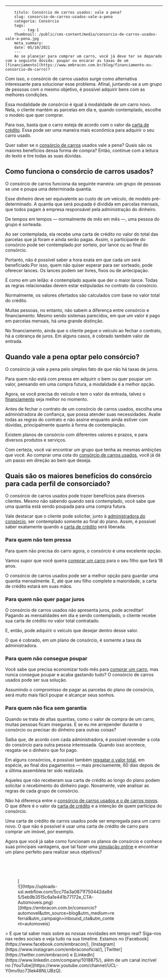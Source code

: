 ---
        titulo: Consórcio de carros usados: vale a pena?
        slug: consorcio-de-carros-usados-vale-a-pena
        categoria: Consórcio
        tags:
            - tag-1
        thumbnail: /public/cms-content/media/consorcio-de-carros-usados-vale-a-pena.jpg
        meta_summary: 
        date: 05/10/2021
        ---
        Ao se planejar para comprar um carro, você já deve ter se deparado com a seguinte dúvida: poupar ou encarar as taxas de um [financiamento](https://www.embracon.com.br/blog/financiamento-ou-consorcio-de-carro)?

Com isso, o consórcio de carros usados surge como alternativa interessante para solucionar esse problema. Afinal, juntando-se a um grupo de pessoas com o mesmo objetivo, é possível adquirir bens com as melhores condições.

Essa modalidade de consórcio é igual à modalidade de um carro novo. Nela, o cliente mantém as parcelas em dia e, quando contemplado, escolhe o modelo que quer comprar.

Para isso, basta que o carro esteja de acordo com o valor da [carta de crédito](https://www.embracon.com.br/conhecaoconsorcio/o-que-e-carta-de-credito). Essa pode ser uma maneira mais econômica para adquirir o seu carro usado.

Quer saber se o [consórcio de carros](https://www.embracon.com.br/consorcio-de-carros) usados vale a pena? Quais são os maiores benefícios dessa forma de compra? Então, continue com a leitura do texto e tire todas as suas dúvidas.

Como funciona o consórcio de carros usados?
-------------------------------------------

O consórcio de carros funciona da seguinte maneira: um grupo de pessoas se une e poupa uma determinada quantia.

Esse dinheiro deve ser equivalente ao custo de um veículo, de modelo pré-determinado. A quantia que será poupada é dividida em parcelas mensais, que todos pagam à empresa responsável pela administração do dinheiro.

De tempos em tempos — normalmente de mês em mês —, uma pessoa do grupo é sorteada.

Ao ser contemplada, ela recebe uma carta de crédito no valor do total das parcelas que já foram e ainda serão pagas. Assim, o participante do consórcio pode ser contemplado por sorteio, por lance ou ao final do consórcio.

Portanto, não é possível saber a hora exata em que cada um será beneficiado.Por isso, quem não quiser esperar para ser sorteado, pode oferecer lances. Os lances podem ser livres, fixos ou de antecipação.

É como em um leilão: é contemplado aquele que der o maior lance. Todas as regras relacionadas devem estar estipuladas no contrato do consórcio.

Normalmente, os valores ofertados são calculados com base no valor total do crédito.

Muitas pessoas, no entanto, não sabem a diferença entre consórcio e financiamento. Mesmo sendo sistemas parecidos, em que um valor é pago em parcelas mensais, há uma grande distinção.

No financiamento, ainda que o cliente pegue o veículo ao fechar o contrato, há a cobrança de juros. Em alguns casos, é cobrado também valor de entrada.

Quando vale a pena optar pelo consórcio?
----------------------------------------

O consórcio já vale a pena pelo simples fato de que não há taxas de juros.

Para quem não está com pressa em adquirir o bem ou quer poupar um valor, pensando em uma compra futura, a modalidade é a melhor opção.

Agora, se você precisa do veículo e tem o valor da entrada, talvez o [financiamento](https://www.embracon.com.br/blog/financiamento-ou-consorcio-de-carro) seja melhor no momento.

Antes de fechar o contrato de um consórcio de carros usados, escolha uma administradora de confiança, que possa atender suas necessidades. Avalie todas as regras do contrato e não assine enquanto ainda estiver com dúvidas, principalmente quanto à forma de contemplação.

Existem planos de consórcio com diferentes valores e prazos, e para diversos produtos e serviços.

Com certeza, você vai encontrar um grupo que tenha as mesmas ambições que você. Ao comprar uma cota do [consórcio de carros usados](https://www.embracon.com.br/consorcio-de-carros), você já dá um passo em direção ao bem que deseja.

Quais são os maiores benefícios do consórcio para cada perfil de consorciado?
-----------------------------------------------------------------------------

O consórcio de carros usados pode trazer benefícios para diversos clientes. Mesmo não sabendo quando será contemplado, você sabe que uma quantia está sendo poupada para uma compra futura.

Vale destacar que o cliente pode solicitar, junto à [administradora do consórcio](https://www.embracon.com.br/blog/afinal-o-que-uma-administradora-de-consorcio-faz), ser contemplado somente ao final do plano. Assim, é possível saber exatamente quando a [carta de crédito](https://www.embracon.com.br/conhecaoconsorcio/o-que-e-carta-de-credito) será liberada.

### Para quem não tem pressa

Para quem não precisa do carro agora, o consórcio é uma excelente opção.

Vamos supor que você queira [comprar um carro](https://www.embracon.com.br/blog/confira-9-sinais-de-que-e-hora-de-trocar-de-carro) para o seu filho que fará 18 anos.

O consórcio de carros usados pode ser a melhor opção para guardar uma quantia mensalmente. E, até que seu filho complete a maioridade, a carta de crédito estará em suas mãos.

### Para quem não quer pagar juros

O consórcio de carros usados não apresenta juros, pode acreditar! Pagando as mensalidades em dia e sendo contemplado, o cliente recebe sua carta de crédito no valor total contratado.

E, então, pode adquirir o veículo que desejar dentro desse valor.

O que é cobrado, em um plano de consórcio, é somente a taxa da administradora.

### Para quem não consegue poupar

Você sabe que precisa economizar todo mês para [comprar um carro](https://www.embracon.com.br/blog/confira-9-sinais-de-que-e-hora-de-trocar-de-carro), mas nunca consegue poupar e acaba gastando tudo? O consórcio de carros usados pode ser sua solução.

Assumindo o compromisso de pagar as parcelas do plano de consórcio, será muito mais fácil poupar e alcançar seus sonhos.

### Para quem não fica sem garantia

Quando se trata de altas quantias, como o valor de compra de um carro, muitas pessoas ficam inseguras. E se eu me arrepender durante o consórcio ou precisar do dinheiro para outras coisas?

Saiba que, de acordo com cada administradora, é possível revender a cota do consórcio para outra pessoa interessada. Quando isso acontece, resgata-se o dinheiro que foi pago.

Em alguns consórcios, é possível também [resgatar o valor total](https://www.embracon.com.br/blog/8-motivos-que-comprovam-que-consorcio-e-investimento), em espécie, ao final dos pagamentos — mais precisamente, 60 dias depois de a última assembleia ter sido realizada.

Aqueles que não receberam sua carta de crédito ao longo do plano podem solicitar o recebimento do dinheiro pago. Novamente, vale analisar as regras de cada grupo de consórcio.

Não há diferença entre o [consórcio de carros usados e o de carros novos](https://www.embracon.com.br/consorcio-de-carros). O que difere é o valor da [carta de crédito](https://www.embracon.com.br/conhecaoconsorcio/o-que-e-carta-de-credito) e a intenção de quem participa do consórcio.

Uma carta de crédito de carros usados pode ser empregada para um carro novo. O que não é possível é usar uma carta de crédito de carro para comprar um imóvel, por exemplo.

Agora que você já sabe como funcionam os planos de consórcio e conhece suas principais vantagens, que tal fazer uma [simulação online](https://www.embracon.com.br/) e encontrar um plano perfeito para realizar seus objetivos?

‍

‍

<figure class="w-richtext-figure-type-image w-richtext-align-center" style="max-width:310px">[<div>![](https://uploads-ssl.webflow.com/5cc70a3a0871f750442da9d5/5eb9b3515c6a1e441b77172e_CTA-Automoveis.png)</div>](https://embracon.com.br/consorcio?automovel&utm_source=blog&utm_medium=referral&utm_campaign=inbound_cta&utm_content=automoveis)</figure>> E que tal saber mais sobre as nossas novidades em tempo real? Siga-nos nas redes sociais e veja tudo na sua timeline. Estamos no [Facebook](https://www.facebook.com/embracon/), [Instagram](https://www.instagram.com/embraconoficial/), [Twitter](https://twitter.com/embracon) e [LinkedIn](https://www.linkedin.com/company/1018875/), além de um canal incrível no [YouTube](https://www.youtube.com/channel/UCL-Y0mv9zc73Iek48NLUBzQ).

‍
        